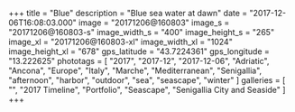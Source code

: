 +++
title = "Blue"
description = "Blue sea water at dawn"
date = "2017-12-06T16:08:03.000"
image = "20171206@160803"
image_s = "20171206@160803-s"
image_width_s = "400"
image_height_s = "265"
image_xl = "20171206@160803-xl"
image_width_xl = "1024"
image_height_xl = "678"
gps_latitude = "43.7224361"
gps_longitude = "13.222625"
phototags = [ "2017", "2017-12", "2017-12-06", "Adriatic", "Ancona", "Europe", "Italy", "Marche", "Mediterranean", "Senigallia", "afternoon", "harbor", "outdoor", "sea", "seascape", "winter" ]
galleries = [ "", "2017 Timeline", "Portfolio", "Seascape", "Senigallia City and Seaside" ]
+++
